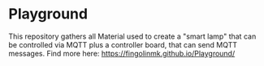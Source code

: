 # Playground
This repository gathers all Material used to create a "smart lamp" that can be controlled via MQTT plus a controller board, that can send MQTT messages.
Find more here: https://fingolinmk.github.io/Playground/
